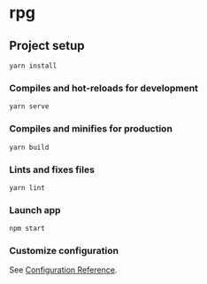 # rpg

## Project setup
```
yarn install
```

### Compiles and hot-reloads for development
```
yarn serve
```

### Compiles and minifies for production
```
yarn build
```

### Lints and fixes files
```
yarn lint
```

### Launch app
```
npm start
```

### Customize configuration
See [Configuration Reference](https://cli.vuejs.org/config/).
